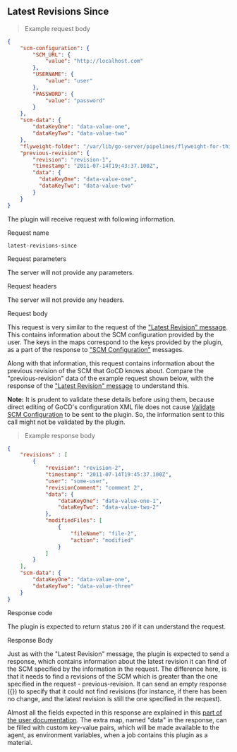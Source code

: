 ## Latest Revisions Since

> Example request body

```json
{
    "scm-configuration": {
        "SCM_URL": {
            "value": "http://localhost.com"
        },
        "USERNAME": {
            "value": "user"
        },
        "PASSWORD": {
            "value": "password"
        }
    },
    "scm-data": {
        "dataKeyOne": "data-value-one",
        "dataKeyTwo": "data-value-two"
    },
    "flyweight-folder": "/var/lib/go-server/pipelines/flyweight-for-this-material",
    "previous-revision": {
        "revision": "revision-1",
        "timestamp": "2011-07-14T19:43:37.100Z",
        "data": {
          "dataKeyOne": "data-value-one",
          "dataKeyTwo": "data-value-two"
        }
    }
}
```

The plugin will receive request with following information.

<p class='request-name-heading'>Request name</p>

`latest-revisions-since`

<p class='request-body-heading'>Request parameters</p>

The server will not provide any parameters.

<p class='request-body-heading'>Request headers</p>

The server will not provide any headers.

<p class='request-body-heading'>Request body</p>

This request is very similar to the request of the ["Latest Revision" message](#latest-revision). This contains information about the SCM configuration provided by the user. The keys in the maps correspond to the keys provided by the plugin, as a part of the response to ["SCM Configuration"](#scm-configuration) messages.

Along with that information, this request contains information about the previous revision of the SCM that GoCD knows about. Compare the "previous-revision" data of the example request shown below, with the response of the ["Latest Revision" message](#latest-revision) to understand this.

<aside class="notice">
  <strong>Note:</strong> It is prudent to validate these details before using them, because direct editing of GoCD's configuration XML file does not cause <a href="#validate-scm-configuration">Validate SCM Configuration</a> to be sent to the plugin. So, the information sent to this call might not be validated by the plugin.
</aside>

> Example response body

```json
{
    "revisions" : [
        {
            "revision": "revision-2",
            "timestamp": "2011-07-14T19:45:37.100Z",
            "user": "some-user",
            "revisionComment": "comment 2",
            "data": {
                "dataKeyOne": "data-value-one-1",
                "dataKeyTwo": "data-value-two-2"
            },
            "modifiedFiles": [
                {
                    "fileName": "file-2",
                    "action": "modified"
                }
            ]
        }
    ],
    "scm-data": {
        "dataKeyOne": "data-value-one",
        "dataKeyTwo": "data-value-three"
    }
}
```

<p class='response-code-heading'>Response code</p>

The plugin is expected to return status `200` if it can understand the request.

<p class='response-body-heading'>Response Body</p>

Just as with the "Latest Revision" message, the plugin is expected to send a response, which contains information about the latest revision it can find of the SCM specified by the information in the request. The difference here, is that it needs to find a revisions of the SCM which is greater than the one specified in the request - previous-revision. It can send an empty response ({}) to specify that it could not find revisions (for instance, if there has been no change, and the latest revision is still the one specified in the request).

Almost all the fields expected in this response are explained in this [part of the user documentation](https://docs.gocd.org/current/extension_points/scm_extension.html#scm-information-display). The extra map, named "data" in the response, can be filled with custom key-value pairs, which will be made available to the agent, as environment variables, when a job contains this plugin as a material.